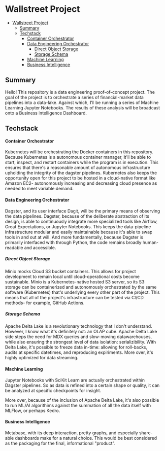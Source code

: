 # Wallstreet Project

- [Wallstreet Project](#wallstreet-project)
  - [Summary](#summary)
  - [Techstack](#techstack)
      - [Container Orchestrator](#container-orchestrator)
      - [Data Engineering Orchestrator](#data-engineering-orchestrator)
        - [Direct Object Storage](#direct-object-storage)
        - [Storage Schema](#storage-schema)
      - [Machine Learning](#machine-learning)
      - [Business Intelligence](#business-intelligence)

## Summary

Hello! This repository is a data engineering proof-of-concept project. The goal of the project is to orchestrate a series of financial-market data pipelines into a data-lake. Against which, I'll be running a series of Machine Learning Jupyter Notebooks. The results of these analysis will be broadcast onto a Business Intelligence Dashboard.

## Techstack

<!--- 
TODO #18 create mermaid charts for data pipeline flow
TODO #19 add inline images for techstack 
TODO #26 incorporate sphinx documentation
--->

#### Container Orchestrator

Kubernetes will be orchestrating the Docker containers in this repository. Because Kubernetes is a autonomous container manager, it'll be able to start, inspect, and restart containers while the program is in execution. This ensures that there's a reasonable amount of autonomous infrastructure upholding the integrity of the dagster pipelines. Kubernetes also keeps the opportunity open for this project to be hosted in a cloud-native format like Amazon EC2- autonomously increasing and decreasing cloud presence as needed to meet variable demand.

#### Data Engineering Orchestrator

Dagster, and its user interface Dagit, will be the primary means of observing the data pipelines. Dagster, because of the deliberate abstraction of its design, is able to continuously integrate more specialized tools like Airflow, Great Expectations, or Jupyter Notebooks. This keeps the data-pipeline infrastructure modular and easily maintainable because it's able to swap tools in and out at will. And more fundamentally, because Dagster is primarily interfaced with through Python, the code remains broadly human-readable and accessible.

##### Direct Object Storage

Minio mocks Cloud S3 bucket containers. This allows for project development to remain local until cloud-operational costs become sustainable. Minio is a Kubernetes-native hosted S3 server, so its S3 storage can be containerized and autonomously orchestrated by the same software (Kubernetes) that's underlying every other part of the project. This means that all of the project's infrastructure can be tested via CI/CD methods- for example, GitHub Actions.  

##### Storage Schema

Apache Delta Lake is a revolutionary technology that I don't understand. However, I know what it's definitely not: an OLAP cube. Apache Delta Lake side steps the need for MDX queries and slow-moving datawarehouses, while also ensuring the strongest level of data isolation: serializibility. With Delta Lake, it's possible to freeze data in-time: allowing for roll-backs, audits at specific datetimes, and reproducing expiriments. More over, it's highly optimized for data streaming.

#### Machine Learning

Jupyter Notebooks with SciKit Learn are actually orchestrated within Dagster pipelines. So as data is refined into a certain shape or quality, it can be analyzed at specific checkpoints for insight.

More over, because of the inclusion of Apache Delta Lake, it's also possible to run ML/AI algorithims against the summation of all the data itself with MLFlow, or perhaps Kedro.

#### Business Intelligence

Metabase, with its deep interaction, pretty graphs, and especially share-able dashboards make for a natural choice. This would be best considered as the packaging for the final, informational "product".
